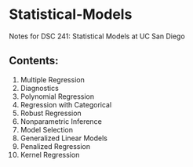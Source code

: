 # Statistical-Models
Notes for DSC 241: Statistical Models at UC San Diego

## Contents:
1. Multiple Regression
2. Diagnostics
3. Polynomial Regression
4. Regression with Categorical 
5. Robust Regression
6. Nonparametric Inference
7. Model Selection
8. Generalized Linear Models
9. Penalized Regression
10. Kernel Regression
